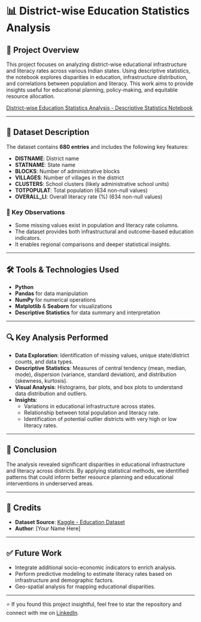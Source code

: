 # 📊 District-wise Education Statistics Analysis

## 📌 Project Overview

This project focuses on analyzing district-wise educational infrastructure and literacy rates across various Indian states. Using descriptive statistics, the notebook explores disparities in education, infrastructure distribution, and correlations between population and literacy. This work aims to provide insights useful for educational planning, policy-making, and equitable resource allocation.


[District-wise Education Statistics Analysis - Descriptive Statistics Notebook](https://github.com/gerardnynkeu/Portfolio-Data-Analytics/blob/main/District-wise%20Education%20Statistics%20Analysis/education-districtwise-descriptive-statistics.ipynb)

---

## 📁 Dataset Description

The dataset contains **680 entries** and includes the following key features:

- **DISTNAME**: District name  
- **STATNAME**: State name  
- **BLOCKS**: Number of administrative blocks  
- **VILLAGES**: Number of villages in the district  
- **CLUSTERS**: School clusters (likely administrative school units)  
- **TOTPOPULAT**: Total population (634 non-null values)  
- **OVERALL_LI**: Overall literacy rate (%) (634 non-null values)

### 🧩 Key Observations

- Some missing values exist in population and literacy rate columns.
- The dataset provides both infrastructural and outcome-based education indicators.
- It enables regional comparisons and deeper statistical insights.

---

## 🛠️ Tools & Technologies Used

- **Python**
- **Pandas** for data manipulation
- **NumPy** for numerical operations
- **Matplotlib** & **Seaborn** for visualizations
- **Descriptive Statistics** for data summary and interpretation

---

## 🔍 Key Analysis Performed

- **Data Exploration**: Identification of missing values, unique state/district counts, and data types.
- **Descriptive Statistics**: Measures of central tendency (mean, median, mode), dispersion (variance, standard deviation), and distribution (skewness, kurtosis).
- **Visual Analysis**: Histograms, bar plots, and box plots to understand data distribution and outliers.
- **Insights**:
  - Variations in educational infrastructure across states.
  - Relationship between total population and literacy rate.
  - Identification of potential outlier districts with very high or low literacy rates.

---

## 📌 Conclusion

The analysis revealed significant disparities in educational infrastructure and literacy across districts. By applying statistical methods, we identified patterns that could inform better resource planning and educational interventions in underserved areas.

---
## 🔗 Credits

- **Dataset Source**: [Kaggle - Education Dataset](https://www.kaggle.com/)
- **Author**: [Your Name Here]

---

## ✅ Future Work

- Integrate additional socio-economic indicators to enrich analysis.
- Perform predictive modeling to estimate literacy rates based on infrastructure and demographic factors.
- Geo-spatial analysis for mapping educational disparities.

---

⭐️ If you found this project insightful, feel free to star the repository and connect with me on [LinkedIn](https://www.linkedin.com/).


